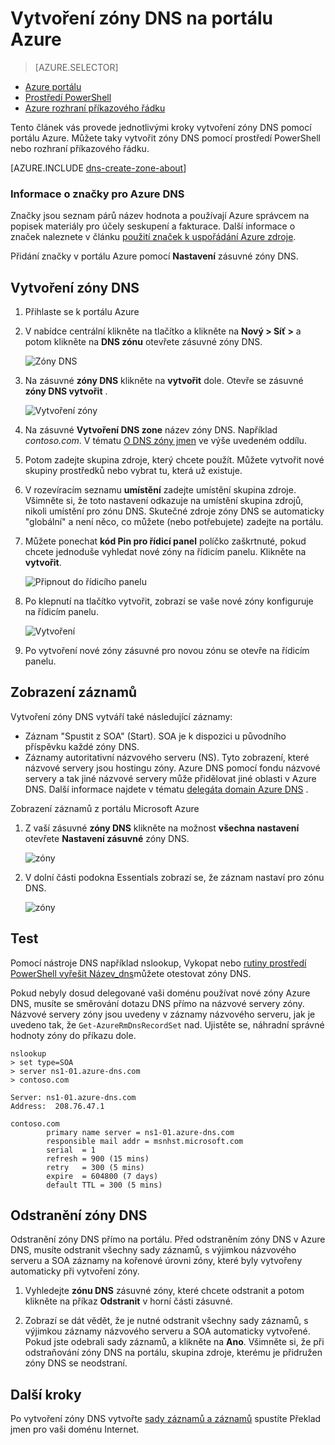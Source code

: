 <properties
   pageTitle="Jak vytvořit a spravovat zóny DNS na portálu Azure | Microsoft Azure"
   description="Naučte se vytvářet zóny DNS pro službu Azure DNS. Toto je podrobný návod, jak vytvářet a spravovat první DNS a zahájení, který je hostitelem vašeho DNS domény pomocí portálu Azure."
   services="dns"
   documentationCenter="na"
   authors="sdwheeler"
   manager="carmonm"
   editor=""
   tags="azure-resource-manager"/>

<tags
   ms.service="dns"
   ms.devlang="na"
   ms.topic="article"
   ms.tgt_pltfrm="na"
   ms.workload="infrastructure-services"
   ms.date="08/16/2016"
   ms.author="sewhee"/>

# <a name="create-a-dns-zone-in-the-azure-portal"></a>Vytvoření zóny DNS na portálu Azure


> [AZURE.SELECTOR]
- [Azure portálu](dns-getstarted-create-dnszone-portal.md)
- [Prostředí PowerShell](dns-getstarted-create-dnszone.md)
- [Azure rozhraní příkazového řádku](dns-getstarted-create-dnszone-cli.md)



Tento článek vás provede jednotlivými kroky vytvoření zóny DNS pomocí portálu Azure. Můžete taky vytvořit zóny DNS pomocí prostředí PowerShell nebo rozhraní příkazového řádku.

[AZURE.INCLUDE [dns-create-zone-about](../../includes/dns-create-zone-about-include.md)]


### <a name="about-tags-for-azure-dns"></a>Informace o značky pro Azure DNS


Značky jsou seznam párů název hodnota a používají Azure správcem na popisek materiály pro účely seskupení a fakturace. Další informace o značek naleznete v článku [použití značek k uspořádání Azure zdroje](../resource-group-using-tags.md).

Přidání značky v portálu Azure pomocí **Nastavení** zásuvné zóny DNS.


## <a name="create-a-dns-zone"></a>Vytvoření zóny DNS

1. Přihlaste se k portálu Azure

2. V nabídce centrální klikněte na tlačítko a klikněte na **Nový > Síť >** a potom klikněte na **DNS zónu** otevřete zásuvné zóny DNS.

    ![Zóny DNS](./media/dns-getstarted-create-dnszone-portal/openzone650.png)

3. Na zásuvné **zóny DNS** klikněte na **vytvořit** dole. Otevře se zásuvné **zóny DNS vytvořit** .

    ![Vytvoření zóny](./media/dns-getstarted-create-dnszone-portal/newzone250.png)

4. Na zásuvné **Vytvoření DNS zone** název zóny DNS. Například *contoso.com*. V tématu [O DNS zóny jmen](#names) ve výše uvedeném oddílu.

5. Potom zadejte skupina zdroje, který chcete použít. Můžete vytvořit nové skupiny prostředků nebo vybrat tu, která už existuje.

6. V rozevíracím seznamu **umístění** zadejte umístění skupina zdroje. Všimněte si, že toto nastavení odkazuje na umístění skupina zdrojů, nikoli umístění pro zónu DNS. Skutečné zdroje zóny DNS se automaticky "globální" a není něco, co můžete (nebo potřebujete) zadejte na portálu.

7. Můžete ponechat **kód Pin pro řídicí panel** políčko zaškrtnuté, pokud chcete jednoduše vyhledat nové zóny na řídicím panelu. Klikněte na **vytvořit**.

    ![Připnout do řídicího panelu](./media/dns-getstarted-create-dnszone-portal/pindashboard150.png)

8. Po klepnutí na tlačítko vytvořit, zobrazí se vaše nové zóny konfiguruje na řídicím panelu.

    ![Vytvoření](./media/dns-getstarted-create-dnszone-portal/creating150.png)

9. Po vytvoření nové zóny zásuvné pro novou zónu se otevře na řídicím panelu.


## <a name="view-records"></a>Zobrazení záznamů

Vytvoření zóny DNS vytváří také následující záznamy:

- Záznam "Spustit z SOA" (Start). SOA je k dispozici u původního příspěvku každé zóny DNS.
- Záznamy autoritativní názvového serveru (NS). Tyto zobrazení, které názvové servery jsou hostingu zóny. Azure DNS pomocí fondu názvové servery a tak jiné názvové servery může přidělovat jiné oblasti v Azure DNS. Další informace najdete v tématu [delegáta domain Azure DNS](dns-domain-delegation.md) .

Zobrazení záznamů z portálu Microsoft Azure

1. Z vaší zásuvné **zóny DNS** klikněte na možnost **všechna nastavení** otevřete **Nastavení zásuvné** zóny DNS.

    ![zóny](./media/dns-getstarted-create-dnszone-portal/viewzonens500.png)


2. V dolní části podokna Essentials zobrazí se, že záznam nastaví pro zónu DNS.


    ![zóny](./media/dns-getstarted-create-dnszone-portal/viewzone500.png)

## <a name="test"></a>Test

Pomocí nástroje DNS například nslookup, Vykopat nebo [rutiny prostředí PowerShell vyřešit Název_dns](https://technet.microsoft.com/library/jj590781.aspx)můžete otestovat zóny DNS.

Pokud nebyly dosud delegované vaši doménu používat nové zóny Azure DNS, musíte se směrování dotazu DNS přímo na názvové servery zóny. Názvové servery zóny jsou uvedeny v záznamy názvového serveru, jak je uvedeno tak, že `Get-AzureRmDnsRecordSet` nad. Ujistěte se, náhradní správné hodnoty zóny do příkazu dole.

    nslookup
    > set type=SOA
    > server ns1-01.azure-dns.com
    > contoso.com

    Server: ns1-01.azure-dns.com
    Address:  208.76.47.1

    contoso.com
            primary name server = ns1-01.azure-dns.com
            responsible mail addr = msnhst.microsoft.com
            serial  = 1
            refresh = 900 (15 mins)
            retry   = 300 (5 mins)
            expire  = 604800 (7 days)
            default TTL = 300 (5 mins)



## <a name="delete-a-dns-zone"></a>Odstranění zóny DNS

Odstranění zóny DNS přímo na portálu. Před odstraněním zóny DNS v Azure DNS, musíte odstranit všechny sady záznamů, s výjimkou názvového serveru a SOA záznamy na kořenové úrovni zóny, které byly vytvořeny automaticky při vytvoření zóny.

1. Vyhledejte **zónu DNS** zásuvné zóny, které chcete odstranit a potom klikněte na příkaz **Odstranit** v horní části zásuvné.

2. Zobrazí se dát vědět, že je nutné odstranit všechny sady záznamů, s výjimkou záznamy názvového serveru a SOA automaticky vytvořené. Pokud jste odebrali sady záznamů, a klikněte na **Ano**. Všimněte si, že při odstraňování zóny DNS na portálu, skupina zdroje, kterému je přidružen zóny DNS se neodstraní.


## <a name="next-steps"></a>Další kroky

Po vytvoření zóny DNS vytvořte [sady záznamů a záznamů](dns-getstarted-create-recordset-portal.md) spustíte Překlad jmen pro vaši doménu Internet.
